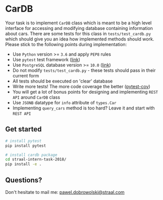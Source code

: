 # CarDB

Your task is to implement `CarDB` class which is meant to be a high level
interface for accessing and modifying database containing information about cars.
There are some tests for this class in `tests/test_cardb.py` which should
give you an idea how implemented methods should work.
Please stick to the following points during implementation:


- Use `Python` version >= `3.6` and apply `PEP8` rules
- Use `pytest` test framework ([link](https://docs.pytest.org/en/latest/))
- Use `PostgreSQL` database version >= `10.0` ([link](https://www.postgresql.org/))
- Do not modify `tests/test_cardb.py` - these tests should pass in their current form
- All tests should be executed on 'clear' database
- Write more tests! The more code coverage the better ([pytest-cov](https://pytest-cov.readthedocs.io/en/latest/))
- You will get a lot of bonus points for designing and implementing `REST API` around `CarDB` class
- Use `JSONB` datatype for `info` attribute of `types.Car`
- Implementing `query_cars` method is too hard? Leave it and start with `REST API`


## Get started
```sh
# install pytest
pip install pytest

# install cardb package
cd straal-intern-task-2018/
pip install -e .
```
## Questions?
Don't hesitate to mail me: pawel.dobrowolski@straal.com
